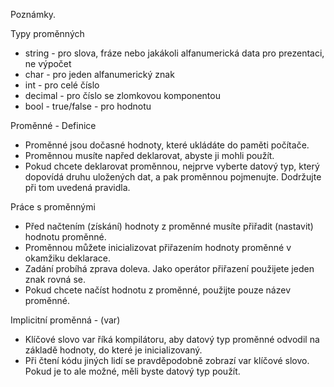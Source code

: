 Poznámky.

Typy proměnných
- string - pro slova, fráze nebo jakákoli alfanumerická data pro prezentaci, ne výpočet
- char - pro jeden alfanumerický znak
- int - pro celé číslo
- decimal - pro číslo se zlomkovou komponentou
- bool - true/false - pro hodnotu


Proměnné - Definice
- Proměnné jsou dočasné hodnoty, které ukládáte do paměti počítače.
- Proměnnou musíte napřed deklarovat, abyste ji mohli použít.
- Pokud chcete deklarovat proměnnou, nejprve vyberte datový typ, který dopovídá druhu uložených dat, a pak proměnnou pojmenujte. Dodržujte při tom uvedená pravidla.

Práce s proměnnými
- Před načtením (získání) hodnoty z proměnné musíte přiřadit (nastavit) hodnotu proměnné.
- Proměnnou můžete inicializovat přiřazením hodnoty proměnné v okamžiku deklarace.
- Zadání probíhá zprava doleva.
Jako operátor přiřazení použijete jeden znak rovná se.
- Pokud chcete načíst hodnotu z proměnné, použijte pouze název proměnné.

Implicitní proměnná - (var)
- Klíčové slovo var říká kompilátoru, aby datový typ proměnné odvodil na základě hodnoty, do které je inicializovaný.
- Při čtení kódu jiných lidí se pravděpodobně zobrazí var klíčové slovo. Pokud je to ale možné, měli byste datový typ použít.